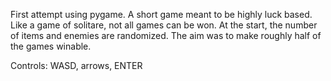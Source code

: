 First attempt using pygame. A short game meant to be highly luck based. Like a game of solitare, not all games can be won. At the start, the number of items and enemies are randomized. The aim was to make roughly half of the games winable.

Controls: WASD, arrows, ENTER
